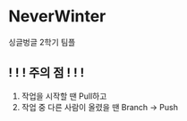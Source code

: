 # NeverWinter
싱글벙글 2학기 팀플

## ! ! ! 주의 점 ! ! !
1. 작업을 시작할 땐 Pull하고
2. 작업 중 다른 사람이 올렸을 땐 Branch -> Push
